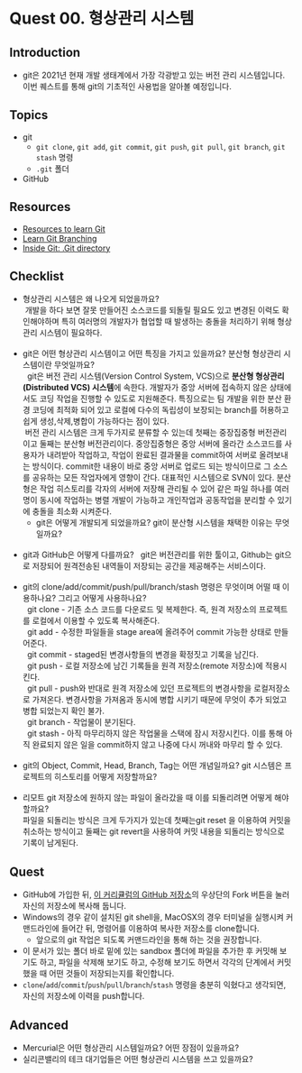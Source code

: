 # Quest 00. 형상관리 시스템

## Introduction
* git은 2021년 현재 개발 생태계에서 가장 각광받고 있는 버전 관리 시스템입니다. 이번 퀘스트를 통해 git의 기초적인 사용법을 알아볼 예정입니다.

## Topics
* git
  * `git clone`, `git add`, `git commit`, `git push`, `git pull`, `git branch`, `git stash` 명령
  * `.git` 폴더
* GitHub

## Resources
* [Resources to learn Git](https://try.github.io)
* [Learn Git Branching](https://learngitbranching.js.org/?locale=ko)
* [Inside Git: .Git directory](https://githowto.com/git_internals_git_directory)

## Checklist
* 형상관리 시스템은 왜 나오게 되었을까요?<br/>
&nbsp;개발을 하다 보면 잘못 만들어진 소스코드를 되돌릴 필요도 있고 변경된 이력도 확인해야하며 특히 여러명의 개발자가 협업할 때 발생하는 충돌을 처리하기 위해 형상관리 시스템이 필요하다. 
<br/><br/>
* git은 어떤 형상관리 시스템이고 어떤 특징을 가지고 있을까요? 분산형 형상관리 시스템이란 무엇일까요?<br/>
&nbsp; git은 버전 관리 시스템(Version Control System, VCS)으로 <strong>분산형 형상관리(Distributed VCS) 시스템</strong>에 속한다. 개발자가 중앙 서버에 접속하지 않은 상태에서도 코딩 작업을 진행할 수 있도로 지원해준다. 특징으로는 팀 개발을 위한 분산 환경 코딩에 최적화 되어 있고 로컬에 다수의 독립성이 보장되는 branch를 허용하고 쉽게 생성,삭제,병합이 가능하다는 점이 있다.<br/>
&nbsp;버전 관리 시스템은 크게 두가지로 분류할 수 있는데 첫째는 중장집중형 버전관리이고 둘째는 분산형 버전관리이다. 중앙집중형은 중앙 서버에 올라간 소스코드를 사용자가 내려받아 작업하고, 작업이 완료된 결과물을 commit하여 서버로 올려보내는 방식이다. commit한 내용이 바로 중앙 서버로 업로드 되는 방식이므로 그 소스를 공유하는 모든 작업자에게 영향이 간다. 대표적인 시스템으로 SVN이 있다. 분산형은 작업 히스토리를 각자의 서버에 저장해 관리될 수 있어 같은 파일 하나를 여러명이 동시에 작업하는 병렬 개발이 가능하고 개인작업과 공동작업을 분리할 수 있기에 충돌을 최소화 시켜준다.
  * git은 어떻게 개발되게 되었을까요? git이 분산형 시스템을 채택한 이유는 무엇일까요?
  <br/><br/>
* git과 GitHub은 어떻게 다를까요?
&nbsp; git은 버전관리를 위한 툴이고, Github는 git으로 저장되어 원격전송된 내역들이 저장되는 공간을 제공해주는 서비스이다.
<br/><br/>
* git의 clone/add/commit/push/pull/branch/stash 명령은 무엇이며 어떨 때 이용하나요? 그리고 어떻게 사용하나요?<br/>
&nbsp; git clone - 기존 소스 코드를 다운로드 및 복제한다. 즉, 원격 저장소의 프로젝트를 로컬에서 이용할 수 있도록 복사해준다.<br/>
&nbsp; git add - 수정한 파일들을 stage area에 올려주어 commit 가능한 상태로 만들어준다.<br/>
&nbsp; git commit - staged된 변경사항들의 변경을 확정짓고 기록을 남긴다.<br/>
&nbsp; git push - 로컬 저장소에 남긴 기록들을 원격 저장소(remote 저장소)에 적용시킨다.<br/>
&nbsp; git pull - push와 반대로 원격 저장소에 있던 프로젝트의 변경사항을 로컬저장소로 가져온다. 변경사항을 가져옴과 동시에 병합 시키기 때문에 무엇이 추가 되었고 병합 되었는지 확인 불가.<br/>
&nbsp; git branch - 작업물이 분기된다.<br/>
&nbsp; git stash - 아직 마무리하지 않은 작업물을 스택에 잠시 저장시킨다. 이를 통해 아직 완료되지 않은 일을 commit하지 않고 나중에 다시 꺼내와 마무리 할 수 있다.
<br/><br/>
* git의 Object, Commit, Head, Branch, Tag는 어떤 개념일까요? git 시스템은 프로젝트의 히스토리를 어떻게 저장할까요?
<br/><br/>
* 리모트 git 저장소에 원하지 않는 파일이 올라갔을 때 이를 되돌리려면 어떻게 해야 할까요?<br/>
파일을 되돌리는 방식은 크게 두가지가 있는데 첫째는git reset 을 이용하여 커밋을 취소하는 방식이고 둘째는 git revert을 사용하여 커밋 내용을 되돌리는 방식으로 기록이 남게된다.

## Quest
* GitHub에 가입한 뒤, [이 커리큘럼의 GitHub 저장소](https://github.com/KnowRe-Dev/WebDevCurriculum)의 우상단의 Fork 버튼을 눌러 자신의 저장소에 복사해 둡니다.
* Windows의 경우 같이 설치된 git shell을, MacOSX의 경우 터미널을 실행시켜 커맨드라인에 들어간 뒤, 명령어를 이용하여 복사한 저장소를 clone합니다.
  * 앞으로의 git 작업은 되도록 커맨드라인을 통해 하는 것을 권장합니다.
* 이 문서가 있는 폴더 바로 밑에 있는 sandbox 폴더에 파일을 추가한 후 커밋해 보기도 하고, 파일을 삭제해 보기도 하고, 수정해 보기도 하면서 각각의 단계에서 커밋했을 때 어떤 것들이 저장되는지를 확인합니다.
* `clone`/`add`/`commit`/`push`/`pull`/`branch`/`stash` 명령을 충분히 익혔다고 생각되면, 자신의 저장소에 이력을 push합니다.

## Advanced
* Mercurial은 어떤 형상관리 시스템일까요? 어떤 장점이 있을까요?
* 실리콘밸리의 테크 대기업들은 어떤 형상관리 시스템을 쓰고 있을까요?
